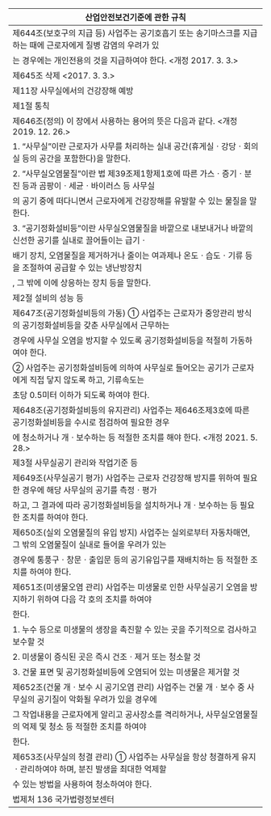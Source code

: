 | 산업안전보건기준에 관한 규칙 |
| --- |
| 제644조(보호구의 지급 등) 사업주는 공기호흡기 또는 송기마스크를 지급하는 때에 근로자에게 질병 감염의 우려가 있 |
| 는 경우에는 개인전용의 것을 지급하여야 한다. <개정 2017. 3. 3.> |
| 제645조 삭제 <2017. 3. 3.> |
| 제11장 사무실에서의 건강장해 예방 |
| 제1절 통칙 |
| 제646조(정의) 이 장에서 사용하는 용어의 뜻은 다음과 같다. <개정 2019. 12. 26.> |
| 1. “사무실”이란 근로자가 사무를 처리하는 실내 공간(휴게실ㆍ강당ㆍ회의실 등의 공간을 포함한다)을 말한다. |
| 2. “사무실오염물질”이란 법 제39조제1항제1호에 따른 가스ㆍ증기ㆍ분진 등과 곰팡이ㆍ세균ㆍ바이러스 등 사무실 |
| 의 공기 중에 떠다니면서 근로자에게 건강장해를 유발할 수 있는 물질을 말한다. |
| 3. “공기정화설비등”이란 사무실오염물질을 바깥으로 내보내거나 바깥의 신선한 공기를 실내로 끌어들이는 급기ㆍ |
| 배기 장치, 오염물질을 제거하거나 줄이는 여과제나 온도ㆍ습도ㆍ기류 등을 조절하여 공급할 수 있는 냉난방장치 |
| , 그 밖에 이에 상응하는 장치 등을 말한다. |
| 제2절 설비의 성능 등 |
| 제647조(공기정화설비등의 가동) ① 사업주는 근로자가 중앙관리 방식의 공기정화설비등을 갖춘 사무실에서 근무하는 |
| 경우에 사무실 오염을 방지할 수 있도록 공기정화설비등을 적절히 가동하여야 한다. |
| ② 사업주는 공기정화설비등에 의하여 사무실로 들어오는 공기가 근로자에게 직접 닿지 않도록 하고, 기류속도는 |
| 초당 0.5미터 이하가 되도록 하여야 한다. |
| 제648조(공기정화설비등의 유지관리) 사업주는 제646조제3호에 따른 공기정화설비등을 수시로 점검하여 필요한 경우 |
| 에 청소하거나 개ㆍ보수하는 등 적절한 조치를 해야 한다. <개정 2021. 5. 28.> |
| 제3절 사무실공기 관리와 작업기준 등 |
| 제649조(사무실공기 평가) 사업주는 근로자 건강장해 방지를 위하여 필요한 경우에 해당 사무실의 공기를 측정ㆍ평가 |
| 하고, 그 결과에 따라 공기정화설비등을 설치하거나 개ㆍ보수하는 등 필요한 조치를 하여야 한다. |
| 제650조(실외 오염물질의 유입 방지) 사업주는 실외로부터 자동차매연, 그 밖의 오염물질이 실내로 들어올 우려가 있는 |
| 경우에 통풍구ㆍ창문ㆍ출입문 등의 공기유입구를 재배치하는 등 적절한 조치를 하여야 한다. |
| 제651조(미생물오염 관리) 사업주는 미생물로 인한 사무실공기 오염을 방지하기 위하여 다음 각 호의 조치를 하여야 |
| 한다. |
| 1. 누수 등으로 미생물의 생장을 촉진할 수 있는 곳을 주기적으로 검사하고 보수할 것 |
| 2. 미생물이 증식된 곳은 즉시 건조ㆍ제거 또는 청소할 것 |
| 3. 건물 표면 및 공기정화설비등에 오염되어 있는 미생물은 제거할 것 |
| 제652조(건물 개ㆍ보수 시 공기오염 관리) 사업주는 건물 개ㆍ보수 중 사무실의 공기질이 악화될 우려가 있을 경우에 |
| 그 작업내용을 근로자에게 알리고 공사장소를 격리하거나, 사무실오염물질의 억제 및 청소 등 적절한 조치를 하여야 |
| 한다. |
| 제653조(사무실의 청결 관리) ① 사업주는 사무실을 항상 청결하게 유지ㆍ관리하여야 하며, 분진 발생을 최대한 억제할 |
| 수 있는 방법을 사용하여 청소하여야 한다. |
| 법제처                                                            136                                                       국가법령정보센터 |